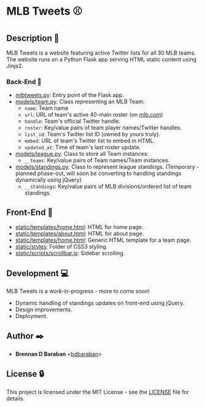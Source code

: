 # MLB Tweets :baseball:

## Description :speech_balloon:

MLB Tweets is a website featuring active Twitter lists for all 30 MLB teams. The website
runs on a Python Flask app serving HTML static content using Jinja2.

### Back-End :electric_plug:

* [mlbtweets.py](./mlbtweets.py): Entry point of the Flask app.
* [models/team.py](./models/team.py): Class representing an MLB Team:
  * `name`: Team name
  * `url`: URL of team's active 40-main roster (on [mlb.com](./mlb.com))
  * `handle`: Team's official Twitter handle.
  * `roster`: Key/value pairs of team player names/Twitter handles.
  * `list_id`: Team's Twitter list ID (owned by yours truly).
  * `embed`: URL of team's Twitter list to embed in HTML.
  * `updated_at`: Time of team's last roster update.
* [models/league.py](./models/league.py): Class to store all Team instances:
  * `__teams`: Key/value pairs of Team names/Team instances.
* [models/standings.py](./models/standings.py): Class to represent league standings. (Temporary - planned phase-out, will soon be converting to handling standings dynamically using jQuery)
  * `__standings`: Key/value pairs of MLB divisions/ordered list of team standings.

## Front-End :high_brightness:

* [static/templates/home.html](./static/templates/home.html): HTML for home page.
* [static/templates/about.html](./static/templates/about.html): HTML for about page.
* [static/templates/home.html](./static/templates/home.html): Generic HTML template for a team page.
* [static/styles](./static/styles): Folder of CSS3 styling.
* [static/scripts/scrollbar.js](./static/scripts/scrollbar.js): Sidebar scrolling.

## Development :computer:

MLB Tweets is a work-in-progress - more to come soon!
* Dynamic handling of standings updates on front-end using jQuery.
* Design improvements.
* Deployment.

## Author :black_nib:

* __Brennan D Baraban__ <[bdbaraban](https://github.com/bdbaraban)>

## License :lock:

This project is licensed under the MIT License - see the [LICENSE](./LICENSE) file for details.